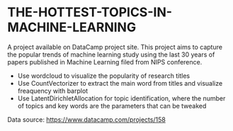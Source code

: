 # THE-HOTTEST-TOPICS-IN-MACHINE-LEARNING


A project available on DataCamp project site. This project aims to capture the popular trends of machine learning study using the last 30 years of papers published in Machine Learning filed from NIPS conference.

* Use wordcloud to visualize the popularity of research titles
* Use CountVectorizer to extract the main word from titles and visualize freaquency with barplot
* Use LatentDirichletAllocation for topic identification, where the number of topics and key words are the parameters that can be tweaked 

Data source: https://www.datacamp.com/projects/158
